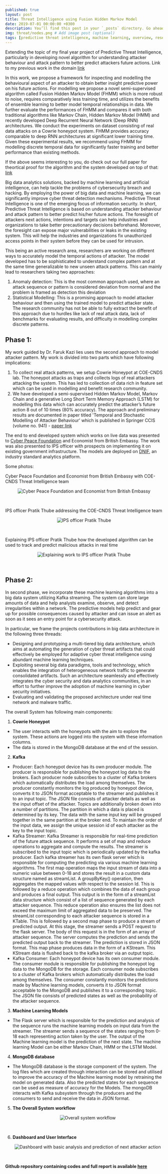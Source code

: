```yaml
---
published: true
layout: post
title: Threat Intelligence using Fusion Hidden Markov Model
date: 2019-07-01 00:00:00 +0300
description: You’ll find this post in your `_posts` directory. Go ahead and edit it and re-build the site to see your changes. # Add post description (optional)
img: threat/nodes.png # Add image post (optional)
tags: [predictive threat intelligence, machine learning, overview, research paper] # add tag
---
```

Extending the topic of my final year project of Predictive Threat Intelligence, particularly in developing novel algorithm for understanding attacker behaviour and attack pattern to better predict attackers future actions. Link to my previous work in the domain [link](https://soham97.github.io/Predictive-Threat-Intelligence/)

In this work, we propose a framework for inspecting and modelling the behavioural aspect of an attacker to obtain better insight predictive power on his future actions. For modelling we propose a novel semi-supervised algorithm called Fusion Hidden Markov Model (FHMM) which is more robust to noise, requires comparatively less training
time, and utilizes the benefits of ensemble learning to better
model temporal relationships in data. We further evaluate the
performances of FHMM and compares it with both traditional
algorithms like Markov Chain, Hidden Markov Model (HMM)
and recently developed Deep Recurrent Neural Network (Deep
RNN) architectures. We conduct the experiments on dataset consisting of real data attacks on a Cowrie honeypot system. FHMM
provides accuracy comparable to deep RNN architectures at
significant lower training time. Given these experimental results,
we recommend using FHMM for modelling discrete temporal
data for significantly faster training and better performance than
existing methods.

If the above seems interesting to you, do check out our full paper for theortical proof for the algorithm and the system developed on top of that: [link](https://arxiv.org/pdf/1905.11824.pdf)

Big data analytics solutions, backed by machine learning and artificial intelligence, can help tackle the problems of cybersecurity breach and hacking. By employing the power of big data and machine learning, we can significantly improve cyber threat detection mechanisms. Predictive Threat Intelligence is one of the emerging focus of information security. In short, Predictive Threat Intelligence is based on understanding attacker behaviour and attack pattern to better predict his/her future actions. The foresight of attackers next actions, intentions and targets can help industries and organizations to take better precautionary decisions beforehand. Moreover, the foresight can expose major vulnerabilities or leaks in the existing system. This will help the industries and organizations fix unauthorized access points in their system before they can be used for intrusion. 

This being an active research area, researchers are working on different ways to accurately model the temporal actions of attacker. The model developed has to be sophisticated to understand complex pattern and at the same time generalizable to new unseen attack patterns. This can mainly lead to researchers taking two approaches:
1. Anomaly detection: This is the most common approach used, where an attack sequence or pattern is considered deviation from normal and the problem is framed as detection this deviation
2. Statistical Modelling: This is a promising approach to model attacker behaviour and then using the trained model to predict attacker state. The research community has not be able to fully extract the benefit of this approach due to hurdles like lack of real attack data, lack of benchmarks for evaluating results, and difficulty in modelling complex discrete patterns.

## Phase 1:
My work guided by Dr. Faruk Kazi lies uses the second approach to model attacker pattern. My work is divided into two parts which have following implications:
1. To collect real attack patterns, we setup Cowrie Honeypot at COE-CNDS lab. The honeypot attacks as traps and collects logs of real attackers attacking the system. This has led to collection of data rich in feature set which can be used in modelling and benefit research community.
2. We have developed a semi-supervised Hidden Markov Model, Markov Chain and a generative Long Short Term Memory Approach (LSTM) for modelling this data which can accurately predict the attacker’s future action 8 out of 10 times (80% accuracy). The approach and preliminary results are documented in paper titled 'Temporal and Stochastic Modelling of Attacker Behaviour' which is published in Springer CCIS (volume no. 941) - [paper link](https://link.springer.com/chapter/10.1007/978-981-13-3582-2_3)

The end to end developed system which works on live data was presented to [Cyber Peace Foundation](https://www.cyberpeace.org/) and Economist from British Embassy. The work was also presented to IPS officer with prospects on implementing it on existing government infrastructure. The models are deployed on [DNIF](https://dnif.it/), an industry standard analytics platform.

Some photos:

Cyber Peace Foundation and Economist from British Embassy with COE-CNDS Threat Intelligence team
<p align="center">
<img src="{{site.baseurl}}/assets/img/threat/team.jpg" alt="Cyber Peace Foundation and Economist from British Embassy"/>
</p>
<br>

IPS officer Pratik Thube addressing the COE-CNDS Threat Intelligence team
<p align="center">
<img src="{{site.baseurl}}/assets/img/threat/ips3.jpeg" alt="IPS officer Pratik Thube"/>
</p>
<br>

Explaining IPS officer Pratik Thube how the developed algorithm can be used to track and predict malicious attacks in real time
<p align="center">
<img src="{{site.baseurl}}/assets/img/threat/ips_explain.jpeg" alt="Explaining work to IPS officer Pratik Thube"/>
</p>
<br>

## Phase 2:
In second phase, we incorporate these machine learning algorithms into a big data system utilizing Kafka streaming. The system can store large amounts of data and help analysts examine, observe, and detect irregularities within a network. The predictive models help predict and gear up for possible consequences caused by attacker and can issue an alert as soon as it sees an entry point for a cybersecurity attack.

In particular, we frame the projects contributions in big data architecture in the following three threads: 
- Designing and prototyping a multi-tiered big data architecture, which aims at automating the generation of cyber threat artifacts that could effectively be employed for adaptive cyber threat intelligence using abundant machine learning techniques.
- Exploiting several big data paradigms, tools and technology, which enables the integration of heterogeneous network traffic to generate consolidated artifacts. Such an architecture seamlessly and effectively integrates the cyber security and data analytics communities, in an effort to further improve the adoption of machine learning in cyber security initiatives.
- Evaluating and validating the proposed architecture under real time network and malware traffic. 

The overall System has following main components:
1. <b>Cowrie Honeypot </b>
 - The user interacts with the honeypots with the aim to explore the system. These actions are logged into the system with these information columns.
 - The data is stored in the MongoDB database at the end of the session. 
2. <b>Kafka </b>
- Producer: Each honeypot device has its own producer module. The producer is responsible for publishing the honeypot log data to the brokers. Each producer node subscribes to a cluster of Kafka brokers which automatically distributes the load among themselves. The producer constantly monitors the log produced by honeypot device, converts it to JSON format acceptable to the streamer and publishes it to an input topic. The JSON file consists of attacker details as well as the input offset of the attacker. Topics are additionally broken down into a number of partitions. The partition in which a data is placed is determined by its key. The data with the same input key will be grouped together in the same partition at the broker end. To maintain the order of the input data, we assign the unique session id of each attacker as the key to the input topic.
- Kafka Streamer: Kafka Streamer is responsible for real-time prediction of the future attack sequence. It performs a set of map and reduce operations to aggregate and compute the results. The streamer is subscribed to the input topic which is periodically updated by the kafka producer. Each kafka streamer has its own flask server which is responsible for computing the predicting via various machine learning algorithms. The first map operation maps the input stream of data into a numeric value between 0-18 and stores the result in a custom data structure named as streamList. A groupByKey() operation, then aggregates the mapped values with respect to the session Id. This is followed by a reduce operation which combines the data of each group and produces a final output. This output is in the form of a streamList data structure which consist of a list of sequence generated by each attacker sequence. This reduce operation also ensures the list does not exceed the maximum limit of aggregated data to be preserved. The streamList corresponding to each attacker sequence is stored in a KTable. This is followed by a second map phase to produce a stream of predicted output. At this stage, the streamer sends a POST request to the flask server. The body of this request is in the form of an array of attacker sequence. The server computes the prediction and sends the predicted output back to the streamer. The prediction is stored in JSON format. This map phase produces data in the form of a KStream. This KStream data is flushed back to the kafka broker via an output topic. 
- Kafka Consumer: Each honeypot device has its own consumer module. The consumer module is responsible for publishing the honeypot log data to the MongoDB for the storage. Each consumer node subscribes to a cluster of Kafka brokers which automatically distributes the load among themselves. The consumer constantly monitors the predictions made by Machine learning models, converts it to JSON format acceptable to the MongoDB and publishes it to a corresponding topic. The JSON file consists of predicted states as well as the probability of the attacker sequence.

3. <b>Machine Learning Models </b>
 - The Flask server which is responsible for the prediction and analysis of the sequence runs the machine learning models on input data from the streamer. The streamer sends a sequence of the states ranging from 0-18 each representing action taken by the user. The output of the Machine learning model is the prediction of the next state. The machine learning Model can be either Markov Chain, HMM or the LSTM Model.  
4. <b>MongoDB database </b>
 - The MongoDB database is the storage component of the system. The log files which are created through interaction can be stored and utilised to improve the accuracy of the Machine learning model by retraining the model on generated data. Also the predicted states for each sequence can be used as measure of accuracy for the Models. The mongoDB interacts with Kafka subsystem through the producers and the consumers to send and receive the data in JSON format.

5. <b> The Overall System workflow </b>
	<p align="center">
	<img src="{{site.baseurl}}/assets/img/threat/OSA.png" alt="Overall system workflow"/>
	</p>
	<br>

6. <b> Dashboard and User Interface </b>
	<p align="center">
	<img src="{{site.baseurl}}/assets/img/threat/dashboard.png" alt="Dashboard with basic analysis and prediction of next attacker action"/>
	</p>
	<br>

<b>Github repository containing codes and full report is available [here](https://github.com/soham97/Predictive-Threat-Intelligence)</b>